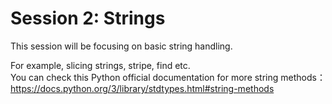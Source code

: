 # Session 2: Strings
This session will be focusing on basic string handling.  

For example, slicing strings, stripe, find etc.  
You can check this Python official documentation for more string methods：  
https://docs.python.org/3/library/stdtypes.html#string-methods
